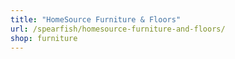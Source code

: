 ```yaml
---
title: "HomeSource Furniture & Floors"
url: /spearfish/homesource-furniture-and-floors/
shop: furniture
---
```

